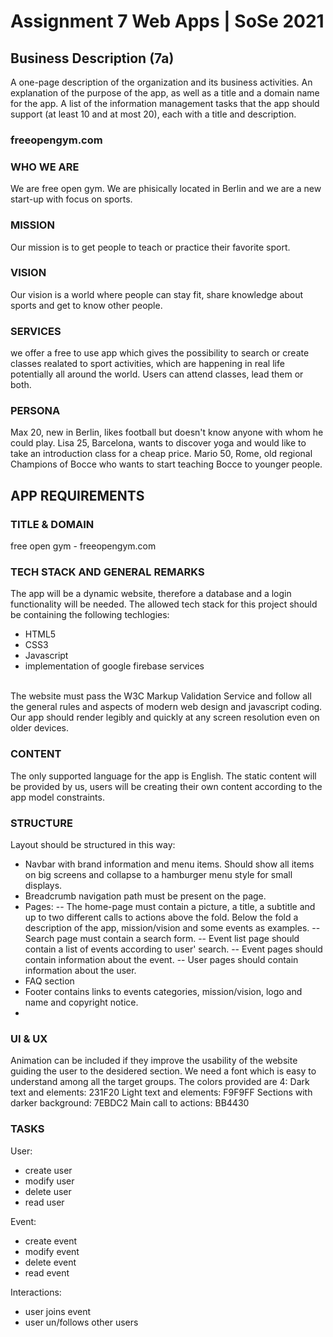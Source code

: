 # Assignment 7 Web Apps | SoSe 2021

## Business Description (7a)

A one-page description of the organization and its business activities.
An explanation of the purpose of the app, as well as a title and a domain name for the app.
A list of the information management tasks that the app should support (at least 10 and at most 20), each with a title and description.

### freeopengym.com

### WHO WE ARE
We are free open gym. We are phisically located in Berlin and we are a new start-up with focus on sports.

### MISSION
Our mission is to get people to teach or practice their favorite sport.

### VISION
Our vision is a world where people can stay fit, share knowledge about sports and get to know other people.

### SERVICES
we offer a free to use app which gives the possibility to search or create classes realated to sport activities, which are happening in real life potentially all around the world. Users can attend classes, lead them or both.

### PERSONA
Max 20, new in Berlin, likes football but doesn't know anyone with whom he could play.
Lisa 25, Barcelona, wants to discover yoga and would like to take an introduction class for a cheap price.
Mario 50, Rome, old regional Champions of Bocce who wants to start teaching Bocce to younger people.

## APP REQUIREMENTS

### TITLE & DOMAIN
free open gym - freeopengym.com
### TECH STACK AND GENERAL REMARKS
The app will be a dynamic website, therefore a database and a login functionality will be needed. The allowed tech stack for this project should be containing the following techlogies:
- HTML5
- CSS3 
- Javascript
- implementation of google firebase services

<br>The website must pass the W3C Markup Validation Service and follow all the general rules and aspects of modern web design and javascript coding. Our app should render legibly and quickly at any screen resolution even on older devices.

### CONTENT
The only supported language for the app is English. The static content will be provided by us, users will be creating their own content according to the app model constraints.

### STRUCTURE
Layout should be structured in this way:
- Navbar with brand information and menu items. Should show all items on big screens and collapse to a hamburger menu style for small displays.
- Breadcrumb navigation path must be present on the page.
- Pages:
-- The home-page must contain a picture, a title, a subtitle and up to two different calls to actions above the fold. Below the fold a description of the app, mission/vision and some events as examples.
-- Search page must contain a search form.
-- Event list page should contain a list of events according to user' search.
-- Event pages should contain information about the event.
-- User pages should contain information about the user.
- FAQ section
- Footer contains links to events categories, mission/vision, logo and name and copyright notice.
- 
### UI & UX
Animation can be included if they improve the usability of the website guiding the user to the desidered section.
We need a font which is easy to understand among all the target groups. 
The colors provided are 4:
Dark text and elements: 231F20
Light text and elements: F9F9FF
Sections with darker background:  7EBDC2
Main call to actions: BB4430

### TASKS
User:
- create user
- modify user
- delete user
- read user

Event:
- create event
- modify event
- delete event
- read event

Interactions:
- user joins event
- user un/follows other users


